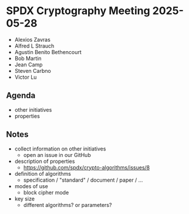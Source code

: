 # SPDX Cryptography Meeting 2025-05-28

- Alexios Zavras
- Alfred L Strauch
- Agustin Benito Bethencourt
- Bob Martin
- Jean Camp
- Steven Carbno
- Victor Lu

## Agenda

- other initiatives
- properties

## Notes

- collect information on other initiatives
  - open an issue in our GitHub
- description of properties
  - https://github.com/spdx/crypto-algorithms/issues/8
- definition of algorithms
  - specification / "standard" / document / paper / ...
- modes of use
  - block cipher mode
- key size
  - different algorithms? or parameters?


